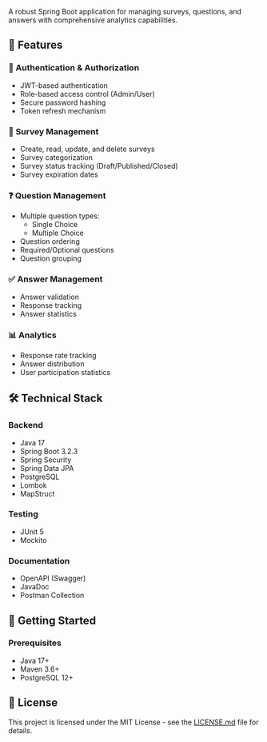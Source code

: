 A robust Spring Boot application for managing surveys, questions, and answers with comprehensive analytics capabilities.

## 🌟 Features

### 🔐 Authentication & Authorization
- JWT-based authentication
- Role-based access control (Admin/User)
- Secure password hashing
- Token refresh mechanism

### 📝 Survey Management
- Create, read, update, and delete surveys
- Survey categorization
- Survey status tracking (Draft/Published/Closed)
- Survey expiration dates

### ❓ Question Management
- Multiple question types:
  - Single Choice
  - Multiple Choice
- Question ordering
- Required/Optional questions
- Question grouping

### ✅ Answer Management
- Answer validation
- Response tracking
- Answer statistics

### 📊 Analytics
- Response rate tracking
- Answer distribution
- User participation statistics

## 🛠️ Technical Stack

### Backend
- Java 17
- Spring Boot 3.2.3
- Spring Security
- Spring Data JPA
- PostgreSQL
- Lombok
- MapStruct

### Testing
- JUnit 5
- Mockito

### Documentation
- OpenAPI (Swagger)
- JavaDoc
- Postman Collection

## 🚀 Getting Started

### Prerequisites
- Java 17+
- Maven 3.6+
- PostgreSQL 12+

## 📄 License

This project is licensed under the MIT License - see the [LICENSE.md](LICENSE.md) file for details.

